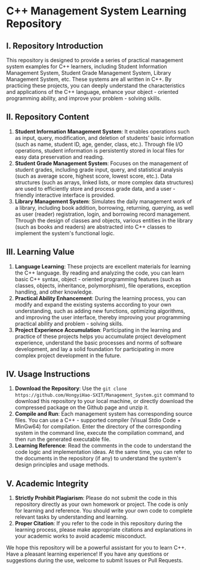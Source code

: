 # C++ Management System Learning Repository
## I. Repository Introduction
This repository is designed to provide a series of practical management system examples for C++ learners, including Student Information Management System, Student Grade Management System, Library Management System, etc. These systems are all written in C++. By practicing these projects, you can deeply understand the characteristics and applications of the C++ language, enhance your object - oriented programming ability, and improve your problem - solving skills.

## II. Repository Content
1. **Student Information Management System**: It enables operations such as input, query, modification, and deletion of students' basic information (such as name, student ID, age, gender, class, etc.). Through file I/O operations, student information is persistently stored in local files for easy data preservation and reading.
2. **Student Grade Management System**: Focuses on the management of student grades, including grade input, query, and statistical analysis (such as average score, highest score, lowest score, etc.). Data structures (such as arrays, linked lists, or more complex data structures) are used to efficiently store and process grade data, and a user - friendly interactive interface is provided.
3. **Library Management System**: Simulates the daily management work of a library, including book addition, borrowing, returning, querying, as well as user (reader) registration, login, and borrowing record management. Through the design of classes and objects, various entities in the library (such as books and readers) are abstracted into C++ classes to implement the system's functional logic.

## III. Learning Value
1. **Language Learning**: These projects are excellent materials for learning the C++ language. By reading and analyzing the code, you can learn basic C++ syntax, object - oriented programming features (such as classes, objects, inheritance, polymorphism), file operations, exception handling, and other knowledge.
2. **Practical Ability Enhancement**: During the learning process, you can modify and expand the existing systems according to your own understanding, such as adding new functions, optimizing algorithms, and improving the user interface, thereby improving your programming practical ability and problem - solving skills.
3. **Project Experience Accumulation**: Participating in the learning and practice of these projects helps you accumulate project development experience, understand the basic processes and norms of software development, and lay a solid foundation for participating in more complex project development in the future.

## IV. Usage Instructions
1. **Download the Repository**: Use the `git clone https://github.com/HongyiHao-SXIT/Management_System.git` command to download this repository to your local machine, or directly download the compressed package on the Github page and unzip it.
2. **Compile and Run**: Each management system has corresponding source files. You can use a C++ - supported compiler (Visual Stdio Code + MinGw64) for compilation. Enter the directory of the corresponding system in the command line, execute the compilation command, and then run the generated executable file.
3. **Learning Reference**: Read the comments in the code to understand the code logic and implementation ideas. At the same time, you can refer to the documents in the repository (if any) to understand the system's design principles and usage methods.

## V. Academic Integrity
1. **Strictly Prohibit Plagiarism**: Please do not submit the code in this repository directly as your own homework or project. The code is only for learning and reference. You should write your own code to complete relevant tasks by understanding and learning.
2. **Proper Citation**: If you refer to the code in this repository during the learning process, please make appropriate citations and explanations in your academic works to avoid academic misconduct.

We hope this repository will be a powerful assistant for you to learn C++. Have a pleasant learning experience! If you have any questions or suggestions during the use, welcome to submit Issues or Pull Requests. 